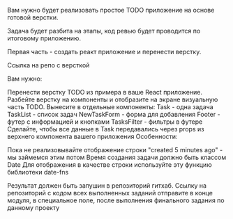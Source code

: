 Вам нужно будет реализовать простое TODO приложение на основе готовой верстки.

Задача будет разбита на этапы, код ревью будет проводится по итоговому приложению.

Первая часть - создать реакт приложение и перенести верстку.

Ссылка на репо с версткой

Вам нужно:

Перенести верстку TODO из примера в ваше React приложение.
Разбейте верстку на компоненты и отобразите на экране визуальную часть TODO. Вынесите в отдельные компоненты:
Task - одна задача
TaskList - список задач
NewTaskForm - форма для добавления
Footer - футер с информацией и кнопками
TasksFilter - фильтры в футере
Сделайте, чтобы все данные в Task передавались через props из верхнего компонента вашего приложения
Особенности:

Пока не реализовывайте отображение строки "created 5 minutes ago" - мы займемся этим потом
Время создания задачи должно быть классом Date
Для отображения в качестве строки используйте эту функцию библиотеки date-fns

Результат должен быть запушин в репозиторий гитхаб. Ссылку на репозиторий с кодом всех выполненных заданий отправите в конце модуля, в специальное поле, после выполнения финального задания по данному проекту